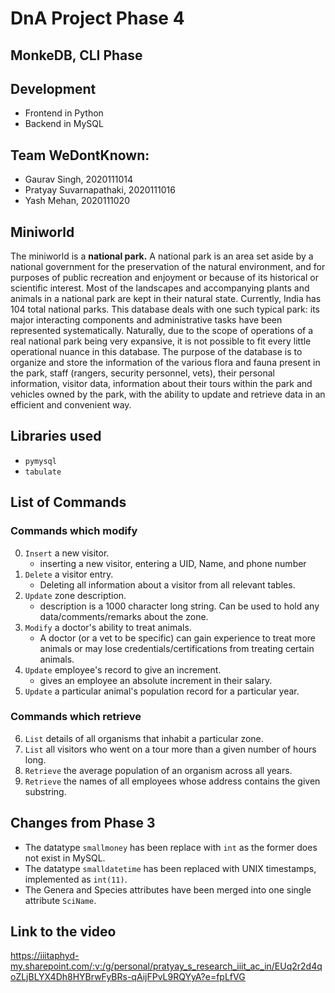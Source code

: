 # DnA Project Phase 4
## MonkeDB, CLI Phase

## Development
- Frontend in Python
- Backend in MySQL

## Team WeDontKnown:
- Gaurav Singh, 2020111014
- Pratyay Suvarnapathaki, 2020111016 
- Yash Mehan, 2020111020


## Miniworld
The miniworld is a **national park.**
A national park is an area set aside by a national government for the preservation of the natural environment, and for purposes of public recreation and enjoyment or because of its historical or scientific interest. Most of the landscapes and accompanying plants and animals in a national park are kept in their natural state.
Currently, India has 104 total national parks.
This database deals with one such typical park: its major interacting components and administrative tasks have been represented systematically. Naturally, due to the scope of operations of a real national park being very expansive, it is not possible to fit every little operational nuance in this database.
The purpose of the database is to organize and store the information of the various flora and fauna present in the park, staff (rangers, security personnel, vets), their personal information, visitor data, information about their tours within the park and vehicles owned by the park, with the ability to update and retrieve data in an efficient and convenient way.


## Libraries used
- `pymysql`
- `tabulate`

## List of Commands
### Commands which modify
0. `Insert` a new visitor.
    - inserting a new visitor, entering a UID, Name, and phone number
1. `Delete` a visitor entry.
    - Deleting all information about a visitor from all relevant tables.
2. `Update` zone description.
    - description is a 1000 character long string. Can be used to hold any data/comments/remarks about the zone.
3. `Modify` a doctor's ability to treat animals.
    - A doctor (or a vet to be specific) can gain experience to treat more animals or may lose credentials/certifications from treating certain animals.
4. `Update` employee's record to give an increment.
    - gives an employee an absolute increment in their salary.
5. `Update` a particular animal's population record for a particular year.

### Commands which retrieve
6. `List` details of all organisms that inhabit a particular zone.
7. `List` all visitors who went on a tour more than a given number of hours long.
8. `Retrieve` the average population of an organism across all years.
9. `Retrieve` the names of all employees whose address contains the given substring.


## Changes from Phase 3
- The datatype `smallmoney` has been replace with `int` as the former does not exist in MySQL.
- The datatype `smalldatetime` has been replaced with UNIX timestamps, implemented as `int(11)`.
- The Genera and Species attributes have been merged into one single attribute `SciName`.

## Link to the video
<u>https://iiitaphyd-my.sharepoint.com/:v:/g/personal/pratyay_s_research_iiit_ac_in/EUq2r2d4qoZLjBLYX4Dh8HYBrwFyBRs-qAijFPvL9RQYyA?e=fpLfVG</u>
